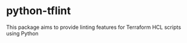 # python-tflint
This package aims to provide linting features for Terraform HCL scripts using Python
